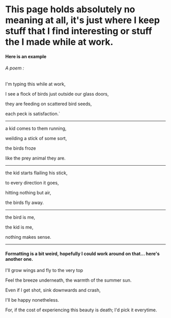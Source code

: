 # This page holds absolutely no meaning at all, it's just where I keep stuff that I find interesting or stuff the I made while at work.

#### Here is an example

###### A poem : 

I'm typing this while at work,

I see a flock of birds just outside our glass doors, 

they are feeding on scattered bird seeds,

each peck is satisfaction.`

-------------------

a kid comes to them running, 

weilding a stick of some sort,

the birds froze 

like the prey animal they are.

-----

the kid starts flailing his stick,

to every direction it goes,

hitting nothing but air, 

the birds fly away.

----

the bird is me,

the kid is me,

nothing makes sense.

----

#### Formatting is a bit weird, hopefully I could work around on that... here's another one.


I'll grow wings and fly to the very top

Feel the breeze underneath, the warmth of the summer sun.

Even if I get shot, sink downwards and crash,

I'll be happy nonetheless.


For, if the cost of experiencing this beauty is death; I'd pick it everytime.
